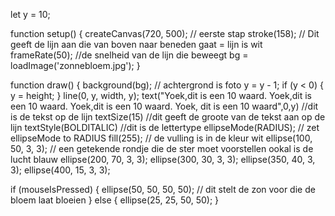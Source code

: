 let y = 10;

function setup() {
  createCanvas(720, 500); // eerste stap
  stroke(158); // Dit geeft de lijn aan die van boven naar beneden gaat = lijn is wit
  frameRate(50); //de snelheid van de lijn die beweegt
  bg = loadImage('zonnebloem.jpg');
}

function draw() {
  background(bg); // achtergrond is foto
  y = y - 1;
  if (y < 0) {
    y = height;
  }
  line(0, y, width, y);
  text("Yoek,dit is een 10 waard. Yoek,dit is een 10 waard. Yoek,dit is een 10 waard. Yoek, dit is een 10 waard",0,y) //dit is de tekst op de lijn
  textSize(15) //dit geeft de groote van de tekst aan op de lijn
  textStyle(BOLDITALIC) //dit is de lettertype
ellipseMode(RADIUS); // zet ellipseMode to RADIUS
fill(255); // de vulling is in de kleur wit
ellipse(100, 50, 3, 3); // een getekende rondje die de ster moet voorstellen ookal is de lucht blauw
  ellipse(200, 70, 3, 3);
  ellipse(300, 30, 3, 3);
  ellipse(350, 40, 3, 3);
  ellipse(400, 15, 3, 3);
  
  if (mouseIsPressed) {
    ellipse(50, 50, 50, 50); // dit stelt de zon voor die de bloem laat bloeien
  } else {
    ellipse(25, 25, 50, 50);
  }
